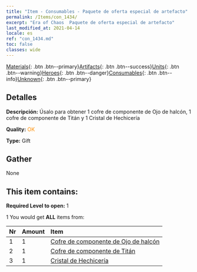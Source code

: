 ```yaml
---
title: "Item - Consumables - Paquete de oferta especial de artefacto"
permalink: /Items/con_1434/
excerpt: "Era of Chaos  Paquete de oferta especial de artefacto"
last_modified_at: 2021-04-14
locale: es
ref: "con_1434.md"
toc: false
classes: wide
---
```

 [Materials](/es/Items/){: .btn .btn--primary}[Artifacts](/es/Items/Artifacts/){: .btn .btn--success}[Units](/es/Items/Units/){: .btn .btn--warning}[Heroes](/es/Items/Heroes/){: .btn .btn--danger}[Consumables](/es/Items/Consumables/){: .btn .btn--info}[Unknown](/es/Items/Unknown/){: .btn .btn--primary}

## Detalles
 **Descripción:** Úsalo para obtener 1 cofre de componente de Ojo de halcón, 1 cofre de componente de Titán y 1 Cristal de Hechicería

 **Quality:** <span style="color: #FF8C00">OK</span>

 **Type:** Gift

## Gather

  None

## This item contains:

 **Required Level to open:** 1

 1 You would get **ALL** items  from:

  | Nr | Amount |     Item    |
  |:---|:-------|:------------|
  | 1 | 1 | [Cofre de componente de Ojo de halcón](/es/Items/con_1349/) | 
  | 2 | 1 | [Cofre de componente de Titán](/es/Items/con_1343/) | 
  | 3 | 1 | [Cristal de Hechicería](/es/Items/art_189/) | 
